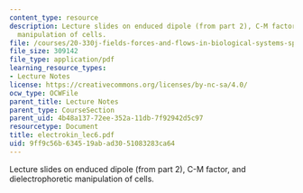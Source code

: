 ```yaml
---
content_type: resource
description: Lecture slides on enduced dipole (from part 2), C-M factor, and dielectrophoretic
  manipulation of cells.
file: /courses/20-330j-fields-forces-and-flows-in-biological-systems-spring-2007/9ff9c56b634519abad3051083283ca64_electrokin_lec6.pdf
file_size: 309142
file_type: application/pdf
learning_resource_types:
- Lecture Notes
license: https://creativecommons.org/licenses/by-nc-sa/4.0/
ocw_type: OCWFile
parent_title: Lecture Notes
parent_type: CourseSection
parent_uid: 4b48a137-72ee-352a-11db-7f92942d5c97
resourcetype: Document
title: electrokin_lec6.pdf
uid: 9ff9c56b-6345-19ab-ad30-51083283ca64
---
```

Lecture slides on enduced dipole (from part 2), C-M factor, and dielectrophoretic manipulation of cells.
